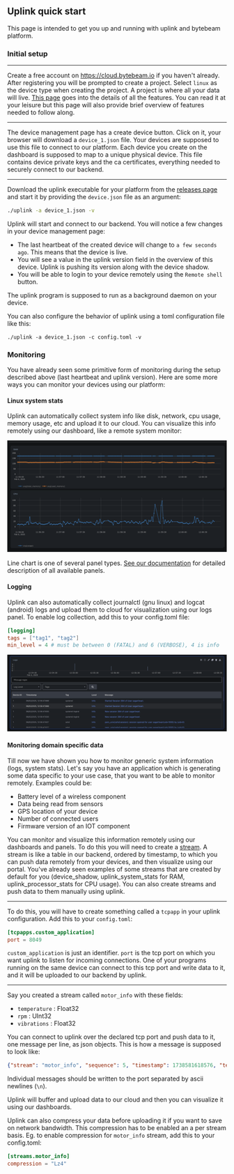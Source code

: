 ## Uplink quick start

This page is intended to get you up and running with uplink and bytebeam platform.

### Initial setup

---

Create a free account on https://cloud.bytebeam.io if you haven't already. After registering you will be prompted to create
a project. Select `linux` as the device type when creating the project. A project is where all your data will live.
[This page](https://bytebeamio.mintlify.app/platform-guide/introduction) goes into the details of all the features. 
You can read it at your leisure but this page will also provide brief overview of features needed to follow along.

---

The device management page has a create device button. Click on it, your browser will download a `device_1.json` file. Your devices
are supposed to use this file to connect to our platform. Each device you create on the dashboard is supposed to map to a unique physical device.
This file contains device private keys and the ca certificates, everything needed to securely connect to our backend.

--- 

Download the uplink executable for your platform from the [releases page](https://github.com/bytebeamio/uplink/releases) and start it by providing the `device.json` file as an argument:

```sh
./uplink -a device_1.json -v
```

Uplink will start and connect to our backend. You will notice a few changes in your device management page:

* The last heartbeat of the created device will change to `a few seconds ago`. This means that the device is live.
* You will see a value in the uplink version field in the overview of this device. Uplink is pushing its version along with the device shadow.
* You will be able to login to your device remotely using the `Remote shell` button. 

The uplink program is supposed to run as a background daemon on your device.

You can also configure the behavior of uplink using a toml configuration file like this:

```shell
./uplink -a device_1.json -c config.toml -v
```

### Monitoring

You have already seen some primitive form of monitoring during the setup described above (last heartbeat and uplink version). Here are some more ways you can monitor your
devices using our platform:

#### Linux system stats

Uplink can automatically collect system info like disk, network, cpu usage, memory usage, etc and upload it to our cloud.
You can visualize this info remotely using our dashboard, like a remote system monitor:

![System stats](assets/system_stats.png)

Line chart is one of several panel types. [See our documentation](https://bytebeamio.mintlify.app/platform-guide/dashboards/panels/introduction-to-panels) for detailed description of all available panels.

#### Logging

Uplink can also automatically collect journalctl (gnu linux) and logcat (android) logs and upload them to cloud for visualization using our logs panel. 
To enable log collection, add this to your config.toml file:

```toml
[logging]
tags = ["tag1", "tag2"]
min_level = 4 # must be between 0 (FATAL) and 6 (VERBOSE), 4 is info
```

![Logs](assets/logs.png)

#### Monitoring domain specific data

Till now we have shown you how to monitor generic system information (logs, system stats). Let's say you have an application
which is generating some data specific to your use case, that you want to be able to monitor remotely. Examples could be:

* Battery level of a wireless component
* Data being read from sensors
* GPS location of your device
* Number of connected users
* Firmware version of an IOT component

You can monitor and visualize this information remotely using our dashboards and panels. To do this you will need to create
a [stream](https://bytebeamio.mintlify.app/platform-guide/streams-tables/introduction-to-streams#introduction-to-streams-data-tables).
A stream is like a table in our backend, ordered by timestamp, to which you can push data remotely from your devices, and then
visualize using our portal. You've already seen examples of some streams that are created by default for you 
(device_shadow, uplink_system_stats for RAM, uplink_processor_stats for CPU usage). You can also create streams and push data to them manually using uplink. 

---

To do this, you will have to create something called a `tcpapp` in your uplink configuration. Add this to your `config.toml`:

```toml
[tcpapps.custom_application]
port = 8049
```

`custom_application` is just an identifier. `port` is the tcp port on which you want uplink to listen for incoming connections.
One of your programs running on the same device can connect to this tcp port and write data to it, and it will be uploaded to our backend by uplink.

---

Say you created a stream called `motor_info` with these fields:
* `temperature` : Float32
* `rpm` : UInt32
* `vibrations` : Float32

You can connect to uplink over the declared tcp port and push data to it, one message per line, as json objects. This is how a message is supposed to look like:
```json
{"stream": "motor_info", "sequence": 5, "timestamp": 1738581618576, "temperature": 74, "rpm": 650, "vibrations": 0.31}
```
Individual messages should be written to the port separated by ascii newlines (`\n`).

Uplink will buffer and upload data to our cloud and then you can visualize it using our dashboards.

Uplink can also compress your data before uploading it if you want to save on network bandwidth. This compression has to be enabled
an a per stream basis. Eg. to enable compression for `motor_info` stream, add this to your config.toml:

```toml
[streams.motor_info]
compression = "Lz4"
```